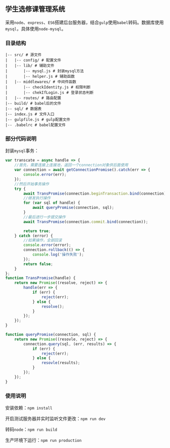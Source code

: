 ## 学生选修课管理系统

采用`node`、`express`、`ES6`搭建后台服务器，结合`gulp`使用`babel`转码。数据库使用`mysql`，具体使用`node-mysql`。

### 目录结构

```
|-- src/ # 源文件
|   |-- config/ # 配置文件
|   |-- lib/ # 辅助文件
|       |-- mysql.js # 封装mysql方法
|       |-- helper.js # 辅助函数
|   |-- middlewares/ # 中间件函数
|       |-- checkIdentity.js # 权限判断
|       |-- chekIfLogin.js # 登录状态判断
|   |-- routes/ # 路由配置
|-- build/ # babel后的文件
|-- sql/ # 数据表
|-- index.js # 文件入口
|-- gulpfile.js # gulp配置文件
|-- .babelrc # babel配置文件
```

### 部分代码说明

封装`mysql`事务：

```javascript
var transcate = async handle => {
    //首先，需要连接上连接池，返回一个connection对象供后面使用
    var connection = await getConnectionPromise().catch(err => {
        console.error(err);
    });
    //然后开始事务操作
    try {
        await TransPromise(connection.beginTransaction.bind(connection));
        //继发执行操作
        for (var sql of handle) {
            await queryPromise(connection, sql);
        }
        //最后进行一步提交操作
        await TransPromise(connection.commit.bind(connection));

        return true;
    } catch (error) {
        //如果操作，全部回滚
        console.error(error);
        connection.rollback(() => {
            console.log('操作失败');
        });
        return false;
    }
};
function TransPromise(handle) {
    return new Promise((resolve, reject) => {
        handle(err => {
            if (err) {
                reject(err);
            } else {
                resolve();
            }
        });
    });
}

function queryPromise(connection, sql) {
    return new Promise((resovle, reject) => {
        connection.query(sql, (err, results) => {
            if (err) {
                reject(err);
            } else {
                resovle(results);
            }
        });
    });
}
```

### 使用说明

安装依赖：`npm install`

开启测试服务器并实时监听文件更改：`npm run dev`

转码`node`：`npm run build`

生产环境下运行：`npm run production`
